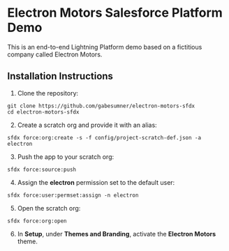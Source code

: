 # Electron Motors Salesforce Platform Demo

This is an end-to-end Lightning Platform demo based on a fictitious company called Electron Motors.

## Installation Instructions

1. Clone the repository:

```
git clone https://github.com/gabesumner/electron-motors-sfdx
cd electron-motors-sfdx
```

2. Create a scratch org and provide it with an alias:

  ```
  sfdx force:org:create -s -f config/project-scratch-def.json -a electron
  ```

3. Push the app to your scratch org:

  ```
  sfdx force:source:push
  ```

4. Assign the **electron** permission set to the default user:

  ```
  sfdx force:user:permset:assign -n electron
  ```

5. Open the scratch org:

  ```
  sfdx force:org:open
  ```

6. In **Setup**, under **Themes and Branding**, activate the **Electron Motors** theme.